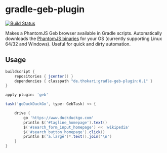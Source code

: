 gradle-geb-plugin
=================
[![Build Status](https://travis-ci.org/thokari/gradle-geb-plugin.svg?branch=master)](https://travis-ci.org/thokari/gradle-geb-plugin)

Makes a PhantomJS Geb  browser available in Gradle scripts.
Automatically downloads the [PhantomJS binaries](http://phantomjs.org/download.html) for your OS (currently supporting Linux 64/32 and Windows).
Useful for quick and dirty automation.

Usage
---------
```groovy
buildscript {
	repositories { jcenter() }
	dependencies { classpath "de.thokari:gradle-geb-plugin:0.1" }
}

apply plugin: 'geb'

task('goDuckDuckGo', type: GebTask) << {

	drive {
		go 'https://www.duckduckgo.com'
		println $('#tagline_homepage').text()
		$('#search_form_input_homepage') << 'wikipedia'
		$('#search_button_homepage').click()
		println $('a.large')*.text().join('\n')
	}
}
```
